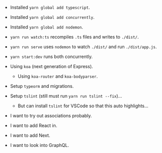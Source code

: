 * Installed `yarn global add typescript`.
* Installed `yarn global add concurrently`.
* Installed `yarn global add nodemon`.

* `yarn run watch:ts` recompiles `.ts` files and writes to `./dist/`.
* `yarn run serve` uses `nodemon` to watch `./dist/` and run
  `./dist/app.js`.
* `yarn start:dev` runs both concurrently.

* Using `koa` (next generation of Express).
    * Using `koa-router` and `koa-bodyparser`.

* Setup `typeorm` and migrations.
* Setup `tslint` (still must run `yarn run tslint --fix`)...
  * But can install `tslint` for VSCode so that this auto highlights...

* I want to try out associations probably.
* I want to add React in.
* I want to add Next.
* I want to look into GraphQL.

